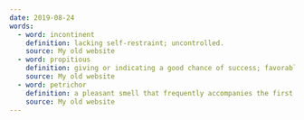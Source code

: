 ```yaml
---
date: 2019-08-24
words:
  - word: incontinent
    definition: lacking self-restraint; uncontrolled.
    source: My old website
  - word: propitious
    definition: giving or indicating a good chance of success; favorable.
    source: My old website
  - word: petrichor
    definition: a pleasant smell that frequently accompanies the first rain after a long period of warm, dry weather.
    source: My old website
---
```


